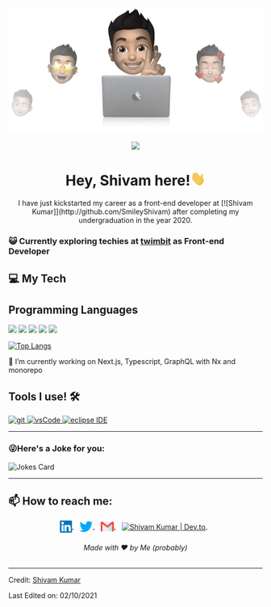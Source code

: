 <p align="center"><img src="https://raw.githubusercontent.com/KevinPatel04/KevinPatel04/master/cover-thompson.png"></p>
<p align="center"><img src="https://user-images.githubusercontent.com/50996696/135711385-d623a98f-311f-4ad2-ab9b-a008398eb77b.jpg"></p>


<h1 align="center">Hey, Shivam here!<img src="https://raw.githubusercontent.com/ABSphreak/ABSphreak/master/gifs/Hi.gif" width="30"> </h1>
<p align="center" width="150px"> I have just kickstarted my career as a front-end developer at
  [![Shivam Kumar]](http://github.com/SmileyShivam)
 after completing my undergraduation in the year 2020. </p>

### :smiley_cat: Currently exploring techies at [twimbit](http://twimbit.com/) as Front-end Developer

## :computer: My Tech

## Programming Languages
<img src = 'https://github.com/MarikIshtar007/MarikIshtar007/blob/master/images/js.svg' width='30'/>
<img src = 'https://github.com/MarikIshtar007/MarikIshtar007/blob/master/images/ts.svg' width='30'/>
<img src = 'https://github.com/MarikIshtar007/MarikIshtar007/blob/master/images/html.svg' width='30'/> <img src = 'https://github.com/MarikIshtar007/MarikIshtar007/blob/master/images/css.svg' width='30'/> <img src = 'https://github.com/MarikIshtar007/MarikIshtar007/blob/master/images/bootstrap.svg' width='33'/>


[![Top Langs](https://github-readme-stats.vercel.app/api/top-langs/?username=SmileyShivam&layout=compact&theme=merko)](http://github.com/SmileyShivam/github-readme-stats)

🌱 I’m currently working on Next.js, Typescript, GraphQL with Nx and monorepo

## Tools I use! 🛠️
<a href="https://git-scm.com/" target="_blank">
  <img src="https://img.shields.io/badge/git-F05032.svg?style=for-the-badge&logo=git&logoColor=white" alt="git"/>
</a>
<a href="https://code.visualstudio.com/" target="_blank">
  <img src="https://img.shields.io/badge/vscode-007ACC.svg?style=for-the-badge&logo=visualstudiocode&logoColor=white" alt="vsCode"/> 
</a>
<a href="https://eclipse.org" target="_blank">
  <img src="https://img.shields.io/badge/eclipse-2C2255.svg?style=for-the-badge&logo=eclipse&logoColor=white" alt="eclipse IDE"/> 
</a>

------

### 😜Here's a Joke for you:
<img align="center" src="https://readme-jokes.vercel.app/api" alt="Jokes Card" />

------

## 📫 How to reach me:
<p align="center">
<a href="https://www.linkedin.com/in/shivam-kumar-1312771b5/" target="_blank">
  <img align="center" alt="Shivam Kumar | Linkedin" width="24px" src="https://github.com/SatYu26/SatYu26/blob/master/Assets/Linkedin.svg" />
</a> &nbsp;&nbsp;
<a href="https://twitter.com/_toxic_smiley" target="_blank">
  <img align="center" alt="Shivam Kumar | Twitter" width="26px" src="https://github.com/SatYu26/SatYu26/blob/master/Assets/Twitter.svg" />
</a> &nbsp;&nbsp;
<a href="mailto:smileyahivam3042@gmail.com" >
  <img align="center" alt="Shivam Kumar | Gmail" width="26px" src="https://github.com/SatYu26/SatYu26/blob/master/Assets/Gmail.svg" />
</a> &nbsp;&nbsp;
<a href="https://dev.to/smileyshivam" >
  <img align="center" alt="Shivam Kumar | Dev.to" width="26px" src="https://cdn.worldvectorlogo.com/logos/devto.svg" />
</a> &nbsp;&nbsp;
<p>

<h6 align="center">Made with ❤️ by Me (probably)</h6>

------
Credit: [Shivam Kumar](http://github.com/SmileyShivam)

Last Edited on: 02/10/2021
